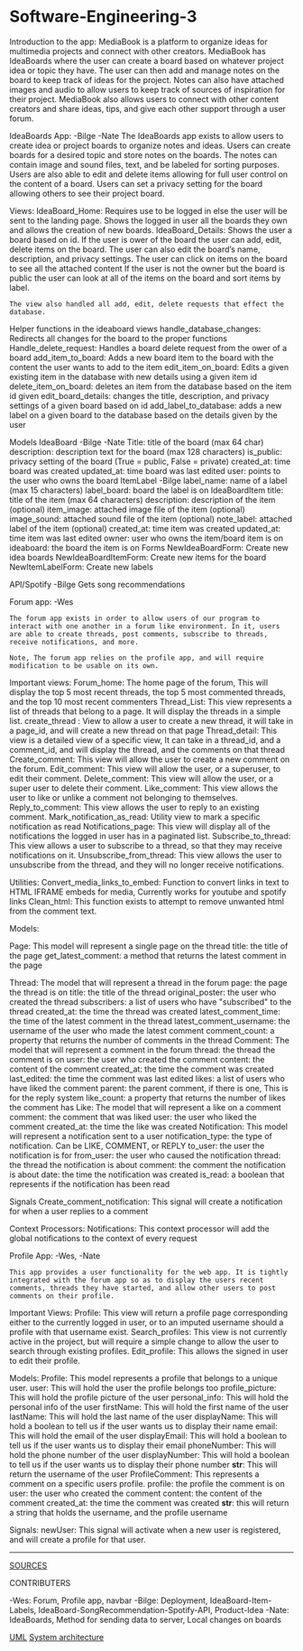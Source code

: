 # Software-Engineering-3
Introduction to the app: MediaBook is a platform to organize ideas for multimedia projects and connect with other creators. MediaBook has IdeaBoards where the user can create a board based on whatever project idea or topic they have. The user can then add and manage notes on the board to keep track of ideas for the project.  Notes can also have attached images and audio to allow users to keep track of sources of inspiration for their project. MediaBook also allows users to connect with other content creators and share ideas, tips, and give each other support through a user forum.



IdeaBoards App: -Bilge -Nate
	The IdeaBoards app exists to allow users to create idea or project boards to organize notes and ideas. Users can create boards for a desired topic and store notes on the boards.
The notes can contain image and sound files, text, and be labeled for sorting purposes. Users are also able to edit and delete items allowing for full user control on the content of a board.  Users can set a privacy setting for the board allowing others to see their project board.

Views:
IdeaBoard_Home: Requires use to be logged in else the user will be sent to the landing
page.  Shows the logged in user all the boards they own and allows the creation 
of new boards.
IdeaBoard_Details: Shows the user a board based on id.
	If the user is ower of the board the user can add, edit, delete items on the board.  	The user can also edit the board’s name, description, and privacy settings.
	The user can click on items on the board to see all the attached content
	If the user is not the owner but the board is public the user can look at all of the
	items on the board and sort items by label.
	
	The view also handled all add, edit, delete requests that effect the database.

Helper functions in the ideaboard views
handle_database_changes: Redirects all changes for the board to the proper functions
Handle_delete_request: Handles a board delete request from the ower of a board
add_item_to_board: Adds a new board item to the board with the content the user wants
	to add to the item
edit_item_on_board: Edits a given existing item in the database with new details using a
	given item id
delete_item_on_board: deletes an item from the database based on the item id given
edit_board_details: changes the title, description, and privacy settings of a given board
	based on id
add_label_to_database: adds a new label on a given board to the database based on
	the details given by the user

Models
IdeaBoard -Bilge -Nate
Title: title of the board (max 64 char)
description: description text for the board (max 128 characters)
is_public: privacy setting of the board (True = public, False = private)
created_at: time board was created
updated_at: time board was last edited
user: points to the user who owns the board
ItemLabel -Bilge
label_name: name of a label (max 15 characters)
label_board: board the label is on
IdeaBoardItem
title: title of the item (max 64 characters) 
description: description of the item (optional)
item_image: attached image file of the item (optional) 
image_sound: attached sound file of the item (optional)
note_label: attached label of the item (optional)
created_at: time item was created
updated_at: time item was last edited
owner: user who owns the item/board item is on
ideaboard: the board the item is on
Forms
NewIdeaBoardForm: Create new idea boards
NewIdeaBoardItemForm: Create new items for the board
NewItemLabelForm: Create new labels

API/Spotify -Bilge
Gets song recommendations


Forum app: -Wes

	The forum app exists in order to allow users of our program to interact with one another in a forum like environment. In it, users are able to create threads, post comments, subscribe to threads, receive notifications, and more. 

	Note, The forum app relies on the profile app, and will require modification to be usable on its own. 

Important views:
Forum_home: The home page of the forum, This will display the top 5 most recent threads, the top 5 most commented threads, and the top 10 most recent commenters
Thread_List: This view represents a list of threads that belong to a page. It will display the threads in a simple list. 
create_thread : View to allow a user to create a new thread, it will take in a page_id, and will create a new thread on that page
Thread_detail: This view is a detailed view of a specific view, It can take in a thread_id, and a comment_id, and will display the thread, and the comments on that thread
Create_comment: This view will allow the user to create a new comment on the forum. 
Edit_comment: This view will allow the user, or a superuser, to edit their comment. 
Delete_comment: This view will allow the user, or a super user to delete their comment. 
Like_comment: This view allows the user to like or unlike a comment not belonging to themselves. 
Reply_to_comment: This view allows the user to reply to an existing comment. 
Mark_notification_as_read: Utility view to mark a specific notification as read
Notifications_page: This view will display all of the notifications the logged in user has in a paginated list. 
Subscribe_to_thread: This view allows a user to subscribe to a thread, so that they may receive notifications on it. 
Unsubscribe_from_thread: This view allows the user to unsubscribe from the thread, and they will no longer receive notifications.


Utilities:
Convert_media_links_to_embed: Function to convert links in text to HTML IFRAME embeds for media, Currently works for youtube and spotify links
Clean_html: This function exists to attempt to remove unwanted html from the comment text. 



Models:

Page: This model will represent a single page on the thread
title: the title of the page
get_latest_comment: a method that returns the latest comment in the page

Thread:   The model that will represent a thread in the forum
page: the page the thread is on
title: the title of the thread
original_poster: the user who created the thread
subscribers: a list of users who have "subscribed" to the thread
created_at: the time the thread was created
latest_comment_time: the time of the latest comment in the thread
latest_comment_username: the username of the user who made the latest comment
comment_count: a property that returns the number of comments in the thread
Comment: The model that will represent a comment in the forum
thread: the thread the comment is on
user: the user who created the comment
content: the content of the comment
created_at: the time the comment was created
last_edited: the time the comment was last edited
likes: a list of users who have liked the comment
parent: the parent comment, if there is one, This is for the reply system
like_count: a property that returns the number of likes the comment has
Like:    The model that will represent a like on a comment
comment: the comment that was liked
user: the user who liked the comment
created_at: the time the like was created
Notification: This model will represent a notification sent to a user
notification_type: the type of notification. Can be LIKE, COMMENT, or REPLY
to_user: the user the notification is for
from_user: the user who caused the notification
thread: the thread the notification is about
comment: the comment the notification is about
date: the time the notification was created
is_read: a boolean that represents if the notification has been read



Signals
Create_comment_notification: This signal will create a notification for when a user replies to a comment



Context Processors:
Notifications: This context processor will add the global notifications to the context of every request







Profile App: -Wes, -Nate

	This app provides a user functionality for the web app. It is tightly integrated with the forum app so as to display the users recent comments, threads they have started, and allow other users to post comments on their profile. 


Important Views:
Profile: This view will return a profile page corresponding either to the currently logged in user, or to an imputed username should a profile with that username exist.
Search_profiles: This view is not currently active in the project, but will require a simple change to allow the user to search through existing profiles. 
Edit_profile: This allows the signed in user to edit their profile. 

Models: 
Profile: This model represents a profile that belongs to a unique user. 
user: This will hold the user the profile belongs too
profile_picture: This will hold the profile picture of the user
personal_info: This will hold the personal info of the user
firstName: This will hold the first name of the user
lastName: This will hold the last name of the user
displayName: This will hold a boolean to tell us if the user wants us to display their name
email: This will hold the email of the user
displayEmail: This will hold a boolean to tell us if the user wants us to display their email
phoneNumber: This will hold the phone number of the user
displayNumber: This will hold a boolean to tell us if the user wants us to display their phone number
__str__: This will return the username of the user
ProfileComment: This represents a comment on a specific users profile. 
profile: the profile the comment is on
user: the user who created the comment
content: the content of the comment
created_at: the time the comment was created
__str__: this will return a string that holds the username, and the profile username

Signals:
newUser: This signal will activate when a new user is registered, and will create a profile for that user. 


_______________________________
[SOURCES](Installation_and_deployment_guide.pdf)



CONTRIBUTERS

-Wes: Forum, Profile app, navbar
-Bilge: Deployment, IdeaBoard-Item-Labels, IdeaBoard-SongRecommendation-Spotify-API, Product-Idea
-Nate: IdeaBoards, Method for sending data to server, Local changes on boards

[UML](SoftwareEngineering3UML.png)
[System architecture](MediaBookSystemarchitecture.png)

